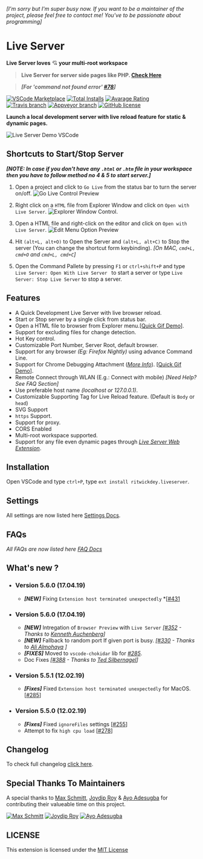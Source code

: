 _[I'm sorry but I'm super busy now. If you want to be a maintainer of the project, please feel free to contact me! You've to be passionate about programming]_

# Live Server

**Live Server loves** 💘 **your multi-root workspace**

> **Live Server for server side pages like PHP. [Check Here](https://github.com/ritwickdey/live-server-web-extension)**

> ***[For 'command not found error' [#78](https://github.com/ritwickdey/vscode-live-server/issues/78)]***

[![VSCode Marketplace](https://img.shields.io/vscode-marketplace/v/ritwickdey.LiveServer.svg?style=flat-square&label=vscode%20marketplace)](https://marketplace.visualstudio.com/items?itemName=ritwickdey.LiveServer) [![Total Installs](https://img.shields.io/vscode-marketplace/d/ritwickdey.LiveServer.svg?style=flat-square)](https://marketplace.visualstudio.com/items?itemName=ritwickdey.LiveServer) [![Avarage Rating](https://img.shields.io/vscode-marketplace/r/ritwickdey.LiveServer.svg?style=flat-square)](https://marketplace.visualstudio.com/items?itemName=ritwickdey.LiveServer)  
[![Travis branch](https://img.shields.io/travis/ritwickdey/vscode-live-server/master.svg?style=flat-square&label=travis%20branch)](https://travis-ci.org/ritwickdey/vscode-live-server) [![Appveyor branch](https://img.shields.io/appveyor/ci/ritwickdey/vscode-live-server.svg?style=flat-square&label=appveyor%20branch)](https://ci.appveyor.com/project/ritwickdey/vscode-live-server) [![GitHub license](https://img.shields.io/badge/license-MIT-blue.svg?style=flat-square)](https://github.com/ritwickdey/vscode-live-server/) 
<br>

**Launch a local development server with live reload feature for static & dynamic pages.**
<br>

![Live Server Demo VSCode](./images/Screenshot/vscode-live-server-animated-demo.gif)

## Shortcuts to Start/Stop Server

**_[NOTE: In case if you don't have any `.html` or `.htm` file in your workspace then you have to follow method no 4 & 5 to start server.]_**

1. Open a project and click to `Go Live` from the status bar to turn the server on/off. 
![Go Live Control Preview](./images/Screenshot/vscode-live-server-statusbar-3.jpg)

2. Right click on a `HTML` file from Explorer Window and click on `Open with Live Server`.
![Explorer Window Control](./images/Screenshot/vscode-live-server-explorer-menu-demo-1.gif).

3. Open a HTML file and right-click on the editor and  click on `Open with Live Server`.
![Edit Menu Option Preview](./images/Screenshot/vscode-live-server-editor-menu-3.jpg)

4. Hit `(alt+L, alt+O)` to Open the Server and `(alt+L, alt+C)` to Stop the server (You can change the shortcut form keybinding). *[On MAC, `cmd+L, cmd+O` and `cmd+L, cmd+C`]*

5. Open the Command Pallete by pressing `F1` or `ctrl+shift+P` and type `Live Server: Open With Live Server ` to start a server or type `Live Server: Stop Live Server` to stop a server.


## Features
* A Quick Development Live Server with live browser reload.
* Start or Stop server by a single click from status bar.
* Open a HTML file to browser from Explorer menu.[[Quick Gif Demo](./images/Screenshot/vscode-live-server-explorer-menu-demo-1.gif?raw=true)].
* Support for excluding files for change detection. 
* Hot Key control.
* Customizable Port Number, Server Root, default browser.
* Support for any browser _(Eg: Firefox Nightly)_ using advance Command Line.
* Support for Chrome Debugging Attachment (_[More Info](https://marketplace.visualstudio.com/items?itemName=msjsdiag.debugger-for-chrome)_). [[Quick Gif Demo](./images/Screenshot/ChromeDebugging.gif?raw=true)].
* Remote Connect through WLAN (E.g.: Connect with mobile) _[Need Help? See FAQ Section]_
* Use preferable host name *(localhost or 127.0.0.1)*.
* Customizable Supporting Tag for Live Reload feature. (Default is `Body` or `head`)
* SVG Support
* `https` Support. 
* Support for proxy.
* CORS Enabled
* Multi-root workspace supported.
* Support for any file even dynamic pages through *[Live Server Web Extension](https://github.com/ritwickdey/live-server-web-extension)*.

## Installation
Open VSCode and type `ctrl+P`, type `ext install ritwickdey.liveserver`.

## Settings
All settings are now listed here  [Settings Docs](./docs/settings.md).

## FAQs
*All FAQs are now listed here [FAQ Docs](./docs/faqs.md)*

## What's new ?


* ### Version 5.6.0 (17.04.19)
  * ***[NEW]*** Fixing `Extension host terminated unexpectedly` *[[#431](https://github.com/ritwickdey/vscode-live-server/issues/431)

* ### Version 5.6.0 (17.04.19)
  * ***[NEW]*** Intregation of `Browser Preview` with `Live Server` *[[#352](https://github.com/ritwickdey/vscode-live-server/pull/352) - Thanks to [Kenneth Auchenberg](https://github.com/auchenberg)]*
  * ***[NEW]*** Fallback to random port If given port is busy. *[[#330](https://github.com/ritwickdey/vscode-live-server/pull/330) - Thanks to [Ali Almohaya](https://github.com/Almo7aya) ]*
  * ***[FIXES]***  Moved to `vscode-chokidar` lib for *[#285](https://github.com/ritwickdey/vscode-live-server/issues/285)*.
  * Doc Fixes  *[[#388](https://github.com/ritwickdey/vscode-live-server/pull/388) - Thanks to [Ted Silbernagel](https://github.com/tedsilb)]*


* ### Version 5.5.1 (12.02.19)
  * ***[Fixes]***  Fixed `Extension host terminated unexpectedly` for MacOS. [[#285](https://github.com/ritwickdey/vscode-live-server/issues/285)]
  
* ### Version 5.5.0 (12.02.19)
  * ***[Fixes]*** Fixed `ignoreFiles` settings [[#255](https://github.com/ritwickdey/vscode-live-server/issues/255)]
  * Attempt to fix `high cpu load` [[#278](https://github.com/ritwickdey/vscode-live-server/issues/278)]



## Changelog
To check full changelog [click here](CHANGELOG.md).


## Special Thanks To Maintainers
A special thanks to [Max Schmitt](https://github.com/mxschmitt), [Joydip Roy](https://github.com/rjoydip) & [Ayo Adesugba](https://github.com/adesugbaa) for contributing their valueable time on this project.

[![Max Schmitt](https://avatars2.githubusercontent.com/u/17984549?s=64)](https://github.com/mxschmitt)
[![Joydip Roy](https://avatars2.githubusercontent.com/u/15318294?s=64)](https://github.com/rjoydip)
[![Ayo Adesugba](https://avatars2.githubusercontent.com/u/55943?s=64)](https://github.com/adesugbaa)

## LICENSE
This extension is licensed under the [MIT License](LICENSE)
